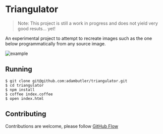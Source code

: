 # Triangulator

> Note: This project is still a work in progress and does not yield
> very good resuts... yet!

An experimental project to attempt to recreate images such as the
one below programmatically from any source image.

![example](https://cloud.githubusercontent.com/assets/1238468/6627882/3b062032-c8f9-11e4-8d00-4d3bc61f640e.png)

## Running

```
$ git clone git@github.com:adambutler/triangulator.git
$ cd triangulator
$ npm install
$ coffee index.coffee
$ open index.html
```

## Contributing

Contributions are welcome, please follow [GitHub Flow](https://guides.github.com/introduction/flow/index.html)
